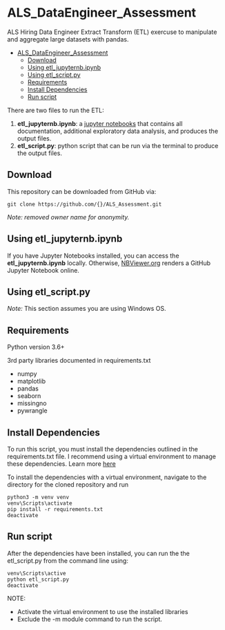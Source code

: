 # ALS_DataEngineer_Assessment
ALS Hiring Data Engineer Extract Transform (ETL) exercuse to manipulate and aggregate large datasets with pandas.

- [ALS_DataEngineer_Assessment](#als_dataengineer_assessment)
  - [Download](#download)
  - [Using etl_jupyternb.ipynb](#using-etl_jupyternbipynb)
  - [Using etl_script.py](#using-etl_scriptpy)
  - [Requirements](#requirements)
  - [Install Dependencies](#install-dependencies)
  - [Run script](#run-script)


There are two files to run the ETL:
  1. **etl_jupyternb.ipynb**: a [jupyter notebooks](https://github.com/jupyter/notebook) that contains all documentation, additional exploratory data analysis, and produces the output files.
  2. **etl_script.py**: python script that can be run via the terminal to produce the output files.


## Download 
This repository can be downloaded from GitHub via:

```
git clone https://github.com/{}/ALS_Assessment.git
```
*Note: removed owner name for anonymity.*


## Using etl_jupyternb.ipynb
If you have Jupyter Notebooks installed, you can access the **etl_jupyternb.ipynb** locally. Otherwise, [NBViewer.org](http://nbviewer.org) renders a GitHub Jupyter Notebook online. 
<!-- You can access the notebook online [here](https://github.com/jaimiles23/ALS_Assessment/blob/master/etl_jupyternb.ipynb) -->


## Using etl_script.py
_Note:_ This section assumes you are using Windows OS.


## Requirements
Python version 3.6+

3rd party libraries documented in requirements.txt
- numpy
- matplotlib
- pandas 
- seaborn
- missingno
- pywrangle


## Install Dependencies
To run this script, you must install the dependencies outlined in the requirements.txt file. I recommend using a virtual environment to manage these dependencies. Learn more [here](https://packaging.python.org/guides/installing-using-pip-and-virtual-environments/)

To install the dependencies with a virtual environment, navigate to the directory for the cloned repository and run 
```
python3 -m venv venv
venv\Scripts\activate
pip install -r requirements.txt
deactivate
```

## Run script
After the dependencies have been installed, you can run the the etl_script.py from the command line using:

```
venv\Scripts\active
python etl_script.py
deactivate
```

NOTE:
- Activate the virtual environment to use the installed libraries
- Exclude the -m module command to run the script. 

